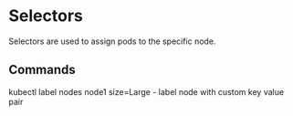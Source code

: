 # Selectors

Selectors are used to assign pods to the specific node.

## Commands

kubectl label nodes node1 size=Large - label node with custom key value pair

